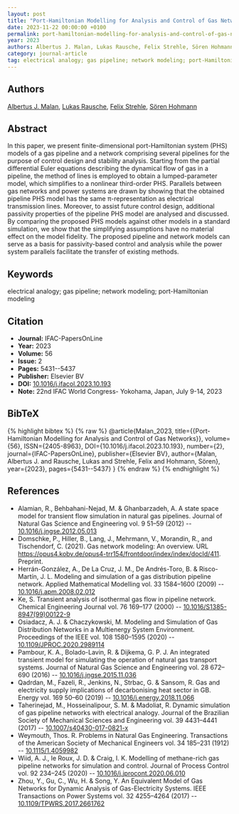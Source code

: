 ```yaml
---
layout: post
title: "Port-Hamiltonian Modelling for Analysis and Control of Gas Networks"
date: 2023-11-22 00:00:00 +0100
permalink: port-hamiltonian-modelling-for-analysis-and-control-of-gas-networks
year: 2023
authors: Albertus J. Malan, Lukas Rausche, Felix Strehle, Sören Hohmann
category: journal-article
tag: electrical analogy; gas pipeline; network modeling; port-Hamiltonian modeling
---
```

 
## Authors
[Albertus J. Malan](authors/albertus-johannes-malan), [Lukas Rausche](authors/lukas-rausche), [Felix Strehle](authors/felix-strehle), [Sören Hohmann](authors/soren-hohmann)
 
## Abstract
In this paper, we present finite-dimensional port-Hamiltonian system (PHS) models of a gas pipeline and a network comprising several pipelines for the purpose of control design and stability analysis. Starting from the partial differential Euler equations describing the dynamical flow of gas in a pipeline, the method of lines is employed to obtain a lumped-parameter model, which simplifies to a nonlinear third-order PHS. Parallels between gas networks and power systems are drawn by showing that the obtained pipeline PHS model has the same π-representation as electrical transmission lines. Moreover, to assist future control design, additional passivity properties of the pipeline PHS model are analysed and discussed. By comparing the proposed PHS models against other models in a standard simulation, we show that the simplifying assumptions have no material effect on the model fidelity. The proposed pipeline and network models can serve as a basis for passivity-based control and analysis while the power system parallels facilitate the transfer of existing methods.
 
## Keywords
electrical analogy; gas pipeline; network modeling; port-Hamiltonian modeling
 
## Citation
- **Journal:** IFAC-PapersOnLine
- **Year:** 2023
- **Volume:** 56
- **Issue:** 2
- **Pages:** 5431--5437
- **Publisher:** Elsevier BV
- **DOI:** [10.1016/j.ifacol.2023.10.193](https://doi.org/10.1016/j.ifacol.2023.10.193)
- **Note:** 22nd IFAC World Congress- Yokohama, Japan, July 9-14, 2023
 
## BibTeX
{% highlight bibtex %}
{% raw %}
@article{Malan_2023,
  title={{Port-Hamiltonian Modelling for Analysis and Control of Gas Networks}},
  volume={56},
  ISSN={2405-8963},
  DOI={10.1016/j.ifacol.2023.10.193},
  number={2},
  journal={IFAC-PapersOnLine},
  publisher={Elsevier BV},
  author={Malan, Albertus J. and Rausche, Lukas and Strehle, Felix and Hohmann, Sören},
  year={2023},
  pages={5431--5437}
}
{% endraw %}
{% endhighlight %}
 
## References
- Alamian, R., Behbahani-Nejad, M. & Ghanbarzadeh, A. A state space model for transient flow simulation in natural gas pipelines. Journal of Natural Gas Science and Engineering vol. 9 51–59 (2012) -- [10.1016/j.jngse.2012.05.013](https://doi.org/10.1016/j.jngse.2012.05.013)
- Domschke, P., Hiller, B., Lang, J., Mehrmann, V., Morandin, R., and Tischendorf, C. (2021). Gas network modeling: An overview. URL https://opus4.kobv.de/opus4-trr154/frontdoor/index/index/docId/411. Preprint.
- Herrán-González, A., De La Cruz, J. M., De Andrés-Toro, B. & Risco-Martín, J. L. Modeling and simulation of a gas distribution pipeline network. Applied Mathematical Modelling vol. 33 1584–1600 (2009) -- [10.1016/j.apm.2008.02.012](https://doi.org/10.1016/j.apm.2008.02.012)
- Ke, S. Transient analysis of isothermal gas flow in pipeline network. Chemical Engineering Journal vol. 76 169–177 (2000) -- [10.1016/S1385-8947(99)00122-9](https://doi.org/10.1016/S1385-8947(99)00122-9)
- Osiadacz, A. J. & Chaczykowski, M. Modeling and Simulation of Gas Distribution Networks in a Multienergy System Environment. Proceedings of the IEEE vol. 108 1580–1595 (2020) -- [10.1109/JPROC.2020.2989114](https://doi.org/10.1109/JPROC.2020.2989114)
- Pambour, K. A., Bolado-Lavin, R. & Dijkema, G. P. J. An integrated transient model for simulating the operation of natural gas transport systems. Journal of Natural Gas Science and Engineering vol. 28 672–690 (2016) -- [10.1016/j.jngse.2015.11.036](https://doi.org/10.1016/j.jngse.2015.11.036)
- Qadrdan, M., Fazeli, R., Jenkins, N., Strbac, G. & Sansom, R. Gas and electricity supply implications of decarbonising heat sector in GB. Energy vol. 169 50–60 (2019) -- [10.1016/j.energy.2018.11.066](https://doi.org/10.1016/j.energy.2018.11.066)
- Taherinejad, M., Hosseinalipour, S. M. & Madoliat, R. Dynamic simulation of gas pipeline networks with electrical analogy. Journal of the Brazilian Society of Mechanical Sciences and Engineering vol. 39 4431–4441 (2017) -- [10.1007/s40430-017-0821-x](https://doi.org/10.1007/s40430-017-0821-x)
- Weymouth, Thos. R. Problems in Natural Gas Engineering. Transactions of the American Society of Mechanical Engineers vol. 34 185–231 (1912) -- [10.1115/1.4059982](https://doi.org/10.1115/1.4059982)
- Wiid, A. J., le Roux, J. D. & Craig, I. K. Modelling of methane-rich gas pipeline networks for simulation and control. Journal of Process Control vol. 92 234–245 (2020) -- [10.1016/j.jprocont.2020.06.010](https://doi.org/10.1016/j.jprocont.2020.06.010)
- Zhou, Y., Gu, C., Wu, H. & Song, Y. An Equivalent Model of Gas Networks for Dynamic Analysis of Gas-Electricity Systems. IEEE Transactions on Power Systems vol. 32 4255–4264 (2017) -- [10.1109/TPWRS.2017.2661762](https://doi.org/10.1109/TPWRS.2017.2661762)

